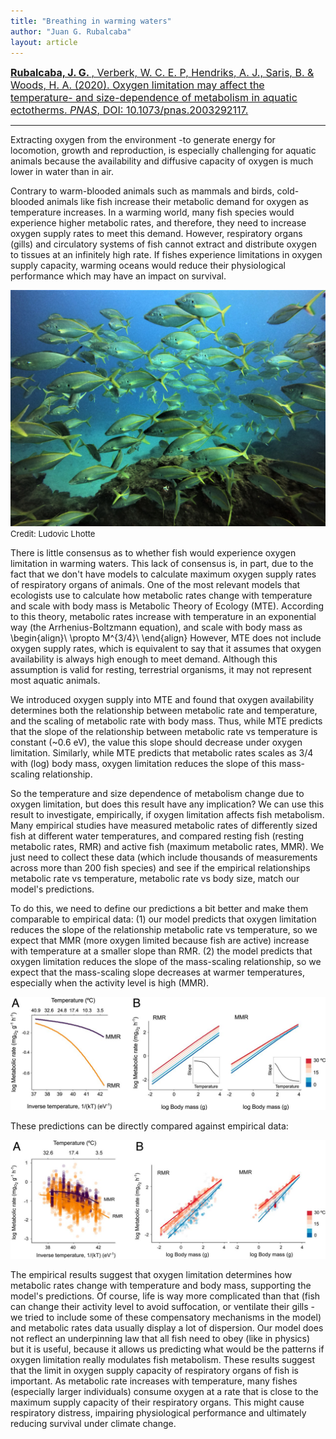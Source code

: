 ```yaml
---
title: "Breathing in warming waters"
author: "Juan G. Rubalcaba"
layout: article
---
```


<a href="https://www.pnas.org/content/early/2020/11/24/2003292117"> <font size="3">  <b> Rubalcaba, J. G. </b>, Verberk, W. C. E. P, Hendriks, A. J., Saris, B. & Woods, H. A. (2020). Oxygen limitation may affect the temperature- and size-dependence of metabolism in aquatic ectotherms. <i>PNAS</i>, DOI: 10.1073/pnas.2003292117. </font> </a> 

--------------------------------------------------------

Extracting oxygen from the environment -to generate energy for locomotion, growth and reproduction, is especially challenging for aquatic animals because the availability and diffusive capacity of oxygen is much lower in water than in air.

Contrary to warm-blooded animals such as mammals and birds, cold-blooded animals like fish increase their metabolic demand for oxygen as temperature increases. In a warming world, many fish species would experience higher metabolic rates, and therefore, they need to increase oxygen supply rates to meet this demand. However, respiratory organs (gills) and circulatory systems of fish cannot extract and distribute oxygen to tissues at an infinitely high rate. If fishes experience limitations in oxygen supply capacity, warming oceans would reduce their physiological performance which may have an impact on survival.

<img src="/images/posts/fishbank.jpg">
<font size="2"> Credit: Ludovic Lhotte </font> 

There is little consensus as to whether fish would experience oxygen limitation in warming waters. This lack of consensus is, in part, due to the fact that we don't have models to calculate maximum oxygen supply rates of respiratory organs of animals. 
One of the most relevant models that ecologists use to calculate how metabolic rates change with temperature and scale with body mass is Metabolic Theory of Ecology (MTE). According to this theory, metabolic rates increase with temperature in an exponential way (the Arrhenius-Boltzmann equation), and scale with body mass as \begin{align}\ \propto M^{3/4}\ \end{align} However, MTE does not include oxygen supply rates, which is equivalent to say that it assumes that oxygen availability is always high enough to meet demand. Although this assumption is valid for resting, terrestrial organisms, it may not represent most aquatic animals.

We introduced oxygen supply into MTE and found that oxygen availability determines both the relationship between metabolic rate and temperature, and the scaling of metabolic rate with body mass. Thus, while MTE predicts that the slope of the relationship between metabolic rate vs temperature is constant (~0.6 eV), the value this slope should decrease under oxygen limitation. Similarly, while MTE predicts that metabolic rates scales as 3/4 with (log) body mass, oxygen limitation reduces the slope of this mass-scaling relationship.

So the temperature and size dependence of metabolism change due to oxygen limitation, but does this result have any implication? We can use this result to investigate, empirically, if oxygen limitation affects fish metabolism. Many empirical studies have measured metabolic rates of differently sized fish at different water temperatures, and compared resting fish (resting metabolic rates, RMR) and active fish (maximum metabolic rates, MMR). We just need to collect these data (which include thousands of measurements across more than 200 fish species) and see if the empirical relationships metabolic rate vs temperature, metabolic rate vs body size, match our model's predictions.

To do this, we need to define our predictions a bit better and make them comparable to empirical data: (1) our model predicts that oxygen limitation reduces the slope of the relationship metabolic rate vs temperature, so we expect that MMR (more oxygen limited because fish are active) increase with temperature at a smaller slope than RMR. (2) the model predicts that oxygen limitation reduces the slope of the mass-scaling relationship, so we expect that the mass-scaling slope decreases at warmer temperatures, especially when the activity level is high (MMR). 

<img src="/images/posts/modpred_pnas.jpg">

These predictions can be directly compared against empirical data:

<img src="/images/posts/empir_pnas.jpg">

The empirical results suggest that oxygen limitation determines how metabolic rates change with temperature and body mass, supporting the model's predictions. Of course, life is way more complicated than that (fish can change their activity level to avoid suffocation, or ventilate their gills -we tried to include some of these compensatory mechanisms in the model) and metabolic rates data usually display a lot of dispersion. Our model does not reflect an underpinning law that all fish need to obey (like in physics) but it is useful, because it allows us predicting what would be the patterns if oxygen limitation really modulates fish metabolism.
These results suggest that the limit in oxygen supply capacity of respiratory organs of fish is important. As metabolic rate increases with temperature, many fishes (especially larger individuals) consume oxygen at a rate that is close to the maximum supply capacity of their respiratory organs. This might cause respiratory distress, impairing physiological performance and ultimately reducing survival under climate change. 

